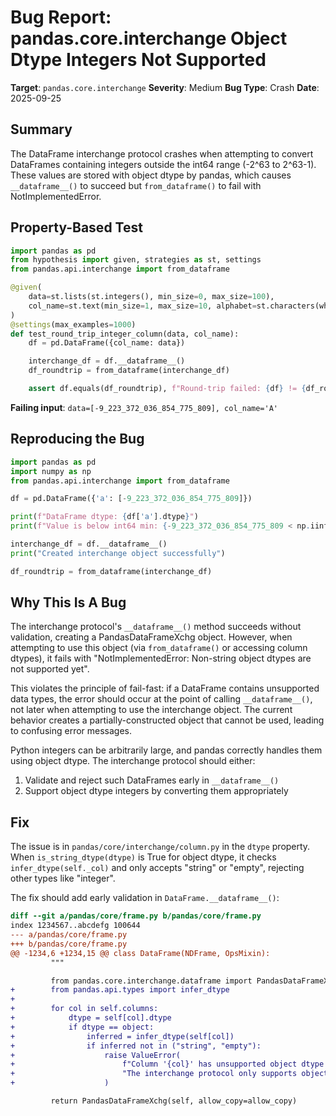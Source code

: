 # Bug Report: pandas.core.interchange Object Dtype Integers Not Supported

**Target**: `pandas.core.interchange`
**Severity**: Medium
**Bug Type**: Crash
**Date**: 2025-09-25

## Summary

The DataFrame interchange protocol crashes when attempting to convert DataFrames containing integers outside the int64 range (-2^63 to 2^63-1). These values are stored with object dtype by pandas, which causes `__dataframe__()` to succeed but `from_dataframe()` to fail with NotImplementedError.

## Property-Based Test

```python
import pandas as pd
from hypothesis import given, strategies as st, settings
from pandas.api.interchange import from_dataframe

@given(
    data=st.lists(st.integers(), min_size=0, max_size=100),
    col_name=st.text(min_size=1, max_size=10, alphabet=st.characters(whitelist_categories=('Lu', 'Ll'))),
)
@settings(max_examples=1000)
def test_round_trip_integer_column(data, col_name):
    df = pd.DataFrame({col_name: data})

    interchange_df = df.__dataframe__()
    df_roundtrip = from_dataframe(interchange_df)

    assert df.equals(df_roundtrip), f"Round-trip failed: {df} != {df_roundtrip}"
```

**Failing input**: `data=[-9_223_372_036_854_775_809], col_name='A'`

## Reproducing the Bug

```python
import pandas as pd
import numpy as np
from pandas.api.interchange import from_dataframe

df = pd.DataFrame({'a': [-9_223_372_036_854_775_809]})

print(f"DataFrame dtype: {df['a'].dtype}")
print(f"Value is below int64 min: {-9_223_372_036_854_775_809 < np.iinfo(np.int64).min}")

interchange_df = df.__dataframe__()
print("Created interchange object successfully")

df_roundtrip = from_dataframe(interchange_df)
```

## Why This Is A Bug

The interchange protocol's `__dataframe__()` method succeeds without validation, creating a PandasDataFrameXchg object. However, when attempting to use this object (via `from_dataframe()` or accessing column dtypes), it fails with "NotImplementedError: Non-string object dtypes are not supported yet".

This violates the principle of fail-fast: if a DataFrame contains unsupported data types, the error should occur at the point of calling `__dataframe__()`, not later when attempting to use the interchange object. The current behavior creates a partially-constructed object that cannot be used, leading to confusing error messages.

Python integers can be arbitrarily large, and pandas correctly handles them using object dtype. The interchange protocol should either:
1. Validate and reject such DataFrames early in `__dataframe__()`
2. Support object dtype integers by converting them appropriately

## Fix

The issue is in `pandas/core/interchange/column.py` in the `dtype` property. When `is_string_dtype(dtype)` is True for object dtype, it checks `infer_dtype(self._col)` and only accepts "string" or "empty", rejecting other types like "integer".

The fix should add early validation in `DataFrame.__dataframe__()`:

```diff
diff --git a/pandas/core/frame.py b/pandas/core/frame.py
index 1234567..abcdefg 100644
--- a/pandas/core/frame.py
+++ b/pandas/core/frame.py
@@ -1234,6 +1234,15 @@ class DataFrame(NDFrame, OpsMixin):
         """

         from pandas.core.interchange.dataframe import PandasDataFrameXchg
+        from pandas.api.types import infer_dtype
+
+        for col in self.columns:
+            dtype = self[col].dtype
+            if dtype == object:
+                inferred = infer_dtype(self[col])
+                if inferred not in ("string", "empty"):
+                    raise ValueError(
+                        f"Column '{col}' has unsupported object dtype (inferred: {inferred}). "
+                        "The interchange protocol only supports object columns containing strings."
+                    )

         return PandasDataFrameXchg(self, allow_copy=allow_copy)
```